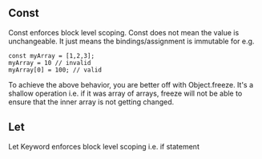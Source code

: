 ## Const

Const enforces block level scoping. Const does not mean the value is unchangeable. It just means the bindings/assignment is immutable for e.g.

```
const myArray = [1,2,3];
myArray = 10 // invalid
myArray[0] = 100; // valid
```
To achieve the above behavior, you are better off with Object.freeze. It's a shallow operation i.e. if it was array of arrays, freeze will not be able to ensure that the inner array is not getting changed.


## Let

Let Keyword enforces block level scoping i.e. if statement
